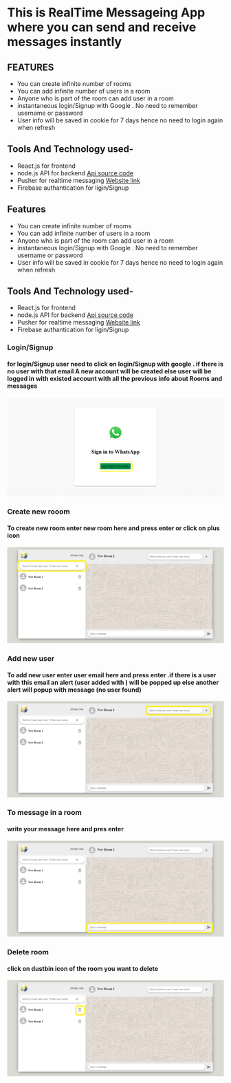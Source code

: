 # This is RealTime Messageing App where you can send and receive messages instantly

## FEATURES

- You can create infinite number of rooms
- You can add infinite number of users in a room
- Anyone who is part of the room can add user in a room
- instantaneous login/Signup with Google . No need to remember username or password
- User info will be saved in cookie for 7 days hence no need to login again when refresh

## Tools And Technology used-

- React.js for frontend
- node.js API for backend [Api source code](https://github.com/atisheyJain03/backend_chatBox)
- Pusher for realtime messaging [Website link](https://pusher.com)
- Firebase authantication for ligin/Signup

## Features

* You can create infinite number of rooms
* You can add infinite number of users in a room
* Anyone who is part of the room  can add user in a room 
* instantaneous login/Signup with Google . No need to remember username or password
* User info will be saved in cookie for 7 days hence no need to login again when refresh

## Tools And Technology used-

* React.js for frontend
* node.js API for backend  [Api source code](https://github.com/atisheyJain03/backend_chatBox)
* Pusher for realtime messaging [Website link](https://pusher.com)
* Firebase authantication for ligin/Signup


### Login/Signup

#### for login/Signup user need to click on login/Signup with google . if there is no user with that email A new account will be created else user will be logged in with existed account with all the previous info about Rooms and messages


![Login picture](./readme_images/login_signup.png)

### Create new rooom

#### To create new room enter new room here and press enter or click on plus icon

![Create new room](./readme_images/new_room.png)

### Add new user

#### To add new user enter user email here and press enter .if there is a user with this email an alert (user added with <email>) will be popped up else another alert will popup with message (no user found)

![Add new user](./readme_images/new_user.png)

### To message in a room

#### write your message here and pres enter

![message picture](./readme_images/message.png)

### Delete room

#### click on dustbin icon of the room you want to delete

![delete picture](./readme_images/delete.png)

